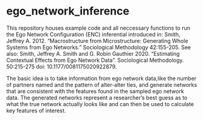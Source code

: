 # ego_network_inference

This repository houses example code and all neccessary functions to run the Ego Network Configuration (ENC) inferential introduced in: Smith, Jeffrey A. 2012. “Macrostructure from Microstructure: Generating Whole Systems from Ego Networks.” Sociological Methodology 42:155-205. See also: Smith, Jeffrey A. Smith and G. Robin Gauthier 2020. “Estimating Contextual Effects from Ego Network Data”. Sociological Methodology. 50:215-275 doi: 10.1177/0081175020922879.

The basic idea is to take information from ego network data,like the number of partners named and the pattern of alter-alter ties, and generate networks that are consistent with the features found in the sampled ego network data. The generated networks represent a researcher’s best guess as to what the true network actually looks  like and can then be used to calculate key features of interest.
